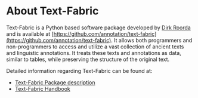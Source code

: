 # About Text-Fabric

Text-Fabric is a Python based software package developed by [Dirk Roorda](https://github.com/dirkroorda) and is available at [https://github.com/annotation/text-fabric](https://github.com/annotation/text-fabric). It allows both programmers and non-programmers to access and utilize a vast collection of ancient texts and linguistic annotations. It treats these texts and annotations as data, similar to tables, while preserving the structure of the original text.

Detailed information regarding Text-Fabric can be found at:
* [Text-Fabric Package description](https://annotation.github.io/text-fabric/tf/index.html)
* [Text-Fabric Handbook](https://annotation.github.io/text-fabric-book)
